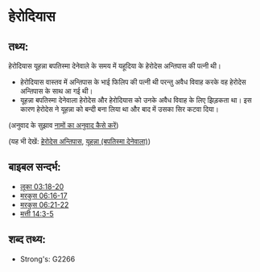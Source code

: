 # हेरोदियास #

## तथ्य: ##

हेरोदियास यूहन्ना बपतिस्मा देनेवाले के समय में यहूदिया के हेरोदेस अन्तिपास की पत्नी थी।

* हेरोदियास वास्तव में अन्तिपास के भाई फिलिप की पत्नी थी परन्तु अवैध विवाह करके वह हेरोदेस अन्तिपास के साथ आ गई थी।
* यूहन्ना बपतिस्मा देनेवाला हेरोदेस और हेरोदियास को उनके अवैध विवाह के लिए झिड़़कता था। इस कारण हेरोदेस ने यूहन्ना को बन्दी बना लिया था और बाद में उसका सिर कटवा दिया।

(अनुवाद के सुझाव [नामों का अनुवाद कैसे करें](rc://en/ta/man/translate/translate-names))

(यह भी देखें: [हेरोदेस अन्तिपास](../names/herodantipas.md), [यूहन्ना (बपतिस्मा देनेवाला)](../names/johnthebaptist.md))

## बाइबल सन्दर्भ: ##

* [लूका 03:18-20](rc://en/tn/help/luk/03/18)
* [मरकुस 06:16-17](rc://en/tn/help/mrk/06/16)
* [मरकुस 06:21-22](rc://en/tn/help/mrk/06/21)
* [मत्ती 14:3-5](rc://en/tn/help/mat/14/03)

## शब्द तथ्य: ##

* Strong's: G2266
